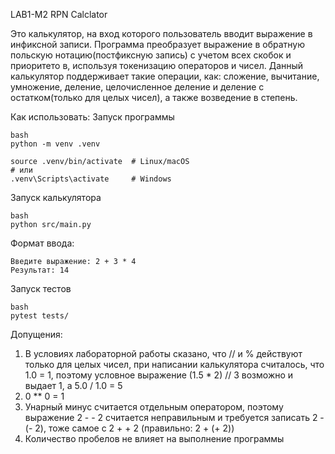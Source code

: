 LAB1-M2 RPN Calclator

Это калькулятор, на вход которого пользователь вводит выражение в инфиксной записи.
Программа преобразует выражение в обратную польскую нотацию(постфиксную запись) с учетом всех скобок и приоритето в,
используя токенизацию операторов и чисел.
Данный калькулятор поддерживает такие операции, как: сложение, вычитание, умножение, деление,
целочисленное деление и деление с остатком(только для целых чисел),
а также возведение в степень.

Как использовать:
Запуск программы
```
bash
python -m venv .venv

source .venv/bin/activate  # Linux/macOS
# или
.venv\Scripts\activate     # Windows
```


Запуск калькулятора
```
bash
python src/main.py
```

Формат ввода:
```
Введите выражение: 2 + 3 * 4
Результат: 14

```

Запуск тестов
```
bash
pytest tests/
```


Допущения:
1) В условиях лабораторной работы сказано, что // и % действуют только для целых чисел, при написании калькулятора
считалось, что 1.0 = 1, поэтому условное выражение (1.5 * 2) // 3 возможно и выдает 1, а 5.0 / 1.0 = 5
2) 0 ** 0 = 1
3) Унарный минус считается отдельным оператором, поэтому выражение 2 - - 2 считается неправильным
и требуется записать 2 - (- 2), тоже самое с 2 + + 2 (правильно: 2 + (+ 2))
4) Количество пробелов не влияет на выполнение программы

